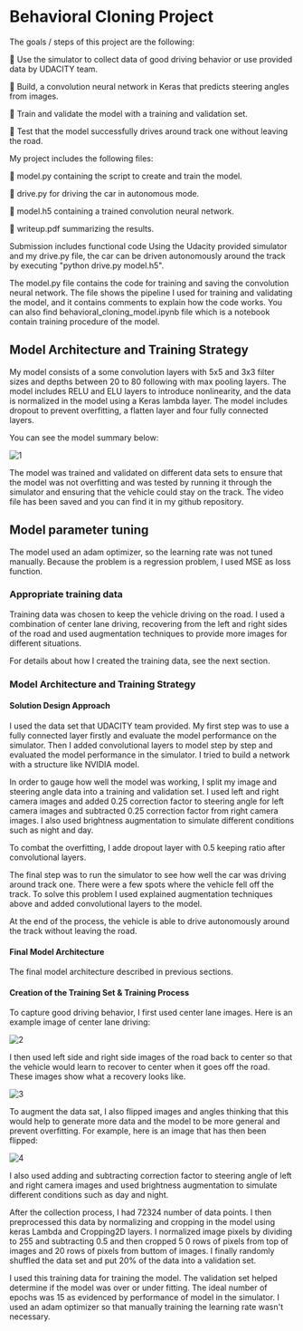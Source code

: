 # Behavioral Cloning Project
The goals / steps of this project are the following:

 Use the simulator to collect data of good driving behavior or use provided data by UDACITY team.

 Build, a convolution neural network in Keras that predicts steering angles from images.

 Train and validate the model with a training and validation set.

 Test that the model successfully drives around track one without leaving the road.

My project includes the following files:

 model.py containing the script to create and train the model.

 drive.py for driving the car in autonomous mode.

 model.h5 containing a trained convolution neural network.

 writeup.pdf summarizing the results.

Submission includes functional code Using the Udacity provided simulator and my drive.py file, the car can be driven autonomously around the track by executing "python drive.py model.h5".

The model.py file contains the code for training and saving the convolution neural network. The file shows the pipeline I used for training and validating the model, and it contains comments to explain how the code works. You can also find behavioral_cloning_model.ipynb file which is a notebook contain training procedure of the model.

## Model Architecture and Training Strategy

My model consists of a some convolution layers with 5x5 and 3x3 filter sizes and depths between 20 to 80 following with max pooling layers.
The model includes RELU and ELU layers to introduce nonlinearity, and the data is normalized in the model using a Keras lambda layer.
The model includes dropout to prevent overfitting, a flatten layer and four fully connected layers.

You can see the model summary below:

![1](https://user-images.githubusercontent.com/24753756/33592954-7fe2f722-d9a2-11e7-8995-2fca04c9cede.PNG)

The model was trained and validated on different data sets to ensure that the model was not overfitting and was tested by running it through the simulator and ensuring that the vehicle could stay on the track. The video file has been saved and you can find it in my github repository.

## Model parameter tuning

The model used an adam optimizer, so the learning rate was not tuned manually. Because the problem is a regression problem, I used MSE as loss function.

### Appropriate training data

Training data was chosen to keep the vehicle driving on the road. I used a combination of center lane driving, recovering from the left and right sides of the road and used augmentation techniques to provide more images for different situations.

For details about how I created the training data, see the next section.

### Model Architecture and Training Strategy

#### Solution Design Approach

I used the data set that UDACITY team provided. My first step was to use a fully connected layer firstly and evaluate the model performance on the simulator. Then I added convolutional layers to model step by step and evaluated the model performance in the simulator. I tried to build a network with a structure like NVIDIA model.

In order to gauge how well the model was working, I split my image and steering angle data into a training and validation set. I used left and right camera images and added 0.25 correction factor to steering angle for left camera images and subtracted 0.25 correction factor from right camera images. I also used brightness augmentation to simulate different conditions such as night and day.

To combat the overfitting, I adde dropout layer with 0.5 keeping ratio after convolutional layers.

The final step was to run the simulator to see how well the car was driving around track one. There were a few spots where the vehicle fell off the track. To solve this problem I used explained augmentation techniques above and added convolutional layers to the model.

At the end of the process, the vehicle is able to drive autonomously around the track without leaving the road.

#### Final Model Architecture

The final model architecture described in previous sections.

#### Creation of the Training Set & Training Process

To capture good driving behavior, I first used center lane images. Here is an example image of center lane driving:

![2](https://user-images.githubusercontent.com/24753756/33592955-800adf6c-d9a2-11e7-8839-4a5811b0f681.PNG)

I then used left side and right side images of the road back to center so that the vehicle would learn to recover to center when it goes off the road. These images show what a recovery looks like.

![3](https://user-images.githubusercontent.com/24753756/33592956-803131ee-d9a2-11e7-9ab0-92ac6bbf304d.PNG)

To augment the data sat, I also flipped images and angles thinking that this would help to generate more data and the model to be more general and prevent overfitting. For example, here is an image that has then been flipped:

![4](https://user-images.githubusercontent.com/24753756/33592957-80786708-d9a2-11e7-8f2d-5f3f74aa62f9.PNG)

I also used adding and subtracting correction factor to steering angle of left and right camera images and used brightness augmentation to simulate different conditions such as day and night.

After the collection process, I had 72324 number of data points. I then preprocessed this data by normalizing and cropping in the model using keras Lambda and Cropping2D layers. I normalized image pixels by dividing to 255 and subtracting 0.5 and then cropped 5 0 rows of pixels from top of images and 20 rows of pixels from buttom of images. I finally randomly shuffled the data set and put 20% of the data into a validation set.

I used this training data for training the model. The validation set helped determine if the model was over or under fitting. The ideal number of epochs was 15 as evidenced by performance of model in the simulator. I used an adam optimizer so that manually training the learning rate wasn't necessary.
